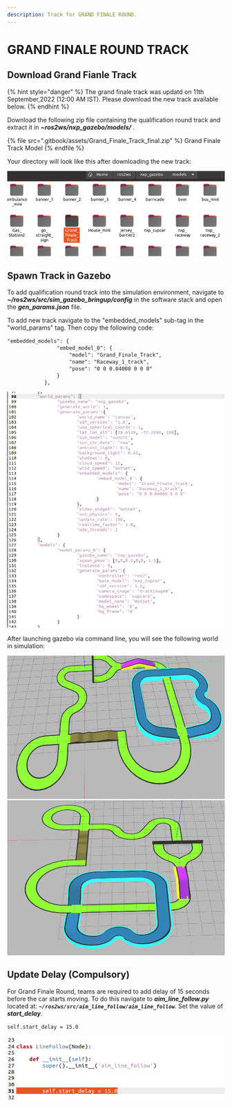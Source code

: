 ```yaml
---
description: Track for GRAND FINALE ROUND.
---
```


# GRAND FINALE ROUND TRACK

## Download Grand Fianle Track

{% hint style="danger" %} 
The grand finale track was updatd on 11th September,2022 (12:00 AM IST). Please download the new track available below. 
{% endhint %}

Download the following zip file containing the qualification round track and extract it in _**\~ros2ws/nxp_gazebo/models/**_ .

{% file src=".gitbook/assets/Grand_Finale_Track_final.zip" %}
Grand Finale Track Model
{% endfile %}

Your directory will look like this after downloading the new track: 

![](<.gitbook/assets/adding_gf_track.png>)


## Spawn Track in Gazebo

To add qualification round track into the simulation environment, navigate to _**\~/ros2ws/src/sim\_gazebo\_bringup/config**_ in the software stack and open the _**gen\_params.json**_ file.

To add new track navigate to the "embedded\_models" sub-tag in the "world\_params" tag. Then copy the following code:

```
"embedded_models": {
				"embed_model_0": {
					"model": "Grand_Finale_Track",
					"name": "Raceway_1_track",
					"pose": "0 0 0.04000 0 0 0"
				}
			},
```
 
![](<.gitbook/assets/code_gf_track.png>)


 After launching gazebo via command line, you will see the following world in simulation:

![](<.gitbook/assets/gf_1.png>)
![](<.gitbook/assets/gf_2.png>)


## Update Delay (Compulsory)

For Grand Finale Round, teams are required to add delay of 15 seconds before the car starts moving.
To do this navigate to _**aim\_line\_follow.py**_ located at: _**`~/ros2ws/src/aim_line_follow/aim_line_follow`**_. Set the value of _**start_delay**_.

```
self.start_delay = 15.0
```

![](<.gitbook/assets/change_aim_follow.png>)
